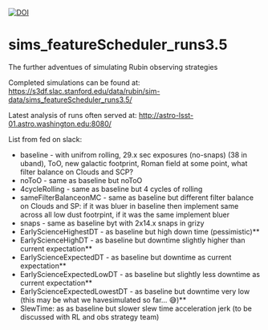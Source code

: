 
[![DOI](https://zenodo.org/badge/808327321.svg)](https://zenodo.org/doi/10.5281/zenodo.13260262)


# sims_featureScheduler_runs3.5
The further adventues of simulating Rubin observing strategies


Completed simulations can be found at: https://s3df.slac.stanford.edu/data/rubin/sim-data/sims_featureScheduler_runs3.5/

Latest analysis of runs often served at: http://astro-lsst-01.astro.washington.edu:8080/


List from fed on slack:

* baseline - with unifrom rolling, 29.x sec exposures (no-snaps) (38 in uband), ToO, new galactic footprint, Roman field at some point, what filter balance on Clouds and SCP?
* noToO - same as baseline but noToO
* 4cycleRolling - same as baseline but 4 cycles of rolling
* sameFilterBalanceonMC - same as baseline but different filter balance on Clouds and SP: if it was bluer in baseline then implement same across all low dust footrpint, if it was the same implement bluer
* snaps - same as baseline byt with 2x14.x snaps in grizy
* EarlyScienceHighestDT - as baseline but high down time (pessimistic)**
* EarlyScienceHighDT - as baseline but downtime slightly higher than current expectation**
* EarlyScienceExpectedDT -  as baseline but downtime as current expectation**
* EarlyScienceExpectedLowDT -  as baseline but slightly less downtime as current expectation**
* EarlyScienceExpectedLowestDT -  as baseline but downtime very low (this may be what we havesimulated so far… :sweat_smile:)**
* SlewTime: as as baseline but slower slew time acceleration jerk (to be discussed with RL and obs strategy team)

